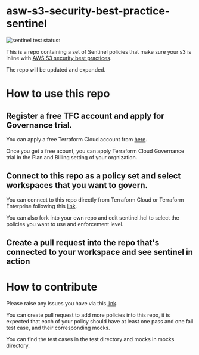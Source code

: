 # asw-s3-security-best-practice-sentinel

![sentinel test status:](https://github.com/ausmartway/aws-s3-security-best-practice-sentinel/workflows/sentinel/badge.svg)

This is a repo containing a set of Sentinel policies that make sure your s3 is inline with [AWS S3 security best practices](https://docs.aws.amazon.com/AmazonS3/latest/dev/security-best-practices.html).

The repo will be updated and expanded.

# How to use this repo

## Register a free TFC account and apply for Governance trial.

You can apply a free Terraform Cloud account from [here](https://app.terraform.io/signup/account). 

Once you get a free acount, you can apply Terraform Cloud Governance trial in the Plan and Billing setting of your orgnization.

## Connect to this repo as a policy set and select workspaces that you want to govern.

You can connect to this repo directly from Terraform Cloud or Terraform Enterprise following this [link](https://www.terraform.io/docs/cloud/getting-started/policies.html#integrating-with-vcs). 

You can also fork into your own repo and edit sentinel.hcl to select the policies you want to use and enforcement level.

## Create a pull request into the repo that's connected to your workspace and see sentinel in action

# How to contribute

Please raise any issues you have via this [link](https://github.com/ausmartway/aws-s3-security-best-practice-sentinel/issues/new/choose).

You can create pull request to add more policies into this repo, it is expected that each of your policy should have at least one pass and one fail test case, and their corresponding mocks.

You can find the test cases in the test directory and mocks in mocks directory.
